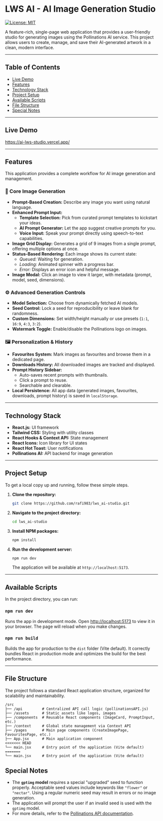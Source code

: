 # LWS AI - AI Image Generation Studio

[![License: MIT](https://img.shields.io/badge/License-MIT-yellow.svg)](https://opensource.org/licenses/MIT)

A feature-rich, single-page web application that provides a user-friendly studio for generating images using the Pollinations AI service. This project allows users to create, manage, and save their AI-generated artwork in a clean, modern interface.

---

## Table of Contents

- [Live Demo](#live-demo)
- [Features](#features)
- [Technology Stack](#technology-stack)
- [Project Setup](#project-setup)
- [Available Scripts](#available-scripts)
- [File Structure](#file-structure)
- [Special Notes](#special-notes)


---

## Live Demo

https://ai-lws-studio.vercel.app/

---

## Features

This application provides a complete workflow for AI image generation and management.

### 🎨 Core Image Generation
- **Prompt-Based Creation:** Describe any image you want using natural language.
- **Enhanced Prompt Input:**
    - **Template Selection:** Pick from curated prompt templates to kickstart your ideas.
    - **AI Prompt Generator:** Let the app suggest creative prompts for you.
    - **Voice Input:** Speak your prompt directly using speech-to-text capabilities.
- **Image Grid Display:** Generates a grid of 9 images from a single prompt, offering multiple options at once.
- **Status-Based Rendering:** Each image shows its current state:
    - *Queued:* Waiting for generation.
    - *Loading:* Animated spinner with a progress bar.
    - *Error:* Displays an error icon and helpful message.
- **Image Modal:** Click an image to view it larger, with metadata (prompt, model, seed, dimensions).


### ⚙️ Advanced Generation Controls
- **Model Selection:** Choose from dynamically fetched AI models.
- **Seed Control:** Lock a seed for reproducibility or leave blank for randomness.
- **Custom Dimensions:** Set width/height manually or use presets (`1:1`, `16:9`, `4:3`, `3:2`).
- **Watermark Toggle:** Enable/disable the Pollinations logo on images.

### 🖼️ Personalization & History
- **Favourites System:** Mark images as favourites and browse them in a dedicated page.
- **Downloads History:** All downloaded images are tracked and displayed.
- **Prompt History Sidebar:**
    - Auto-saves recent prompts with thumbnails.
    - Click a prompt to reuse.
    - Searchable and clearable.
- **Local Persistence:** All app data (generated images, favourites, downloads, prompt history) is saved in `localStorage`.

---

## Technology Stack

- **React.js:** UI framework
- **Tailwind CSS:** Styling with utility classes
- **React Hooks & Context API:** State management
- **React Icons:** Icon library for UI states
- **React Hot Toast:** User notifications
- **Pollinations AI:** API backend for image generation

---

## Project Setup

To get a local copy up and running, follow these simple steps.

1.  **Clone the repository:**
    ```sh
    git clone https://github.com/rafi983/lws_ai-studio.git
    ```
2.  **Navigate to the project directory:**
    ```sh
    cd lws_ai-studio 
    ```
3.  **Install NPM packages:**
    ```sh
    npm install
    ```
4.  **Run the development server:**
    ```sh
    npm run dev
    ```
    The application will be available at `http://localhost:5173`.

---

## Available Scripts

In the project directory, you can run:

### `npm run dev`
Runs the app in development mode. Open [http://localhost:5173](http://localhost:5173) to view it in your browser. The page will reload when you make changes.

### `npm run build`
Builds the app for production to the `dist` folder (Vite default). It correctly bundles React in production mode and optimizes the build for the best performance.

---

## File Structure

The project follows a standard React application structure, organized for scalability and maintainability.

```text
/src
├── /api         # Centralized API call logic (pollinationsAPI.js)
├── /assets      # Static assets like logos, images
├── /components  # Reusable React components (ImageCard, PromptInput, etc.)
├── /context     # Global state management via Context API
├── /pages       # Main page components (CreateImagePage, FavouritesPage, etc.)
├── App.jsx      # Main application component
<<<<<<< HEAD
└── main.jsx     # Entry point of the application (Vite default)
=======
└── main.jsx     # Entry point of the application (Vite default)

```

## Special Notes

- The **`gptimg` model** requires a special "upgraded" seed to function properly. Acceptable seed values include keywords like `"flower"` or `"nectar"`. Using a regular numeric seed may result in errors or no image generation.
- The application will prompt the user if an invalid seed is used with the `gptimg` model.
- For more details, refer to the [Pollinations API documentation](https://pollinations.ai/).
